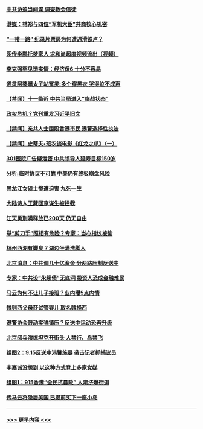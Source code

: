 #### [中共协迫当间谍 调查教会信徒](../pages/prog204/a102665677.md?t=09170422) 
#### [港媒：林郑与四位“军机大臣”共商核心机密](../pages/prog204/a102666338.md?t=09170422) 
#### [“一带一路” 纪录片票房为何遭遇滑铁卢？](../pages/prog204/a102666333.md?t=09170422) 
#### [网传李鹏托梦家人 求和尚超度视频流出（视频）](../pages/prog204/a102666314.md?t=09170422) 
#### [李克强罕见透实情：经济保6 十分不容易](../pages/prog204/a102666294.md?t=09170422) 
#### [通灵阿婆曝太子站冤灵:多个穿黑衣 哭得泣不成声](../pages/prog204/a102666248.md?t=09170422) 
#### [【禁闻】十一临近 中共当局进入“临战状态”](../pages/prog204/a102666126.md?t=09170422) 
#### [政权危机？党刊重发习近平旧文](../pages/prog204/a102666139.md?t=09170422) 
#### [【禁闻】亲共人士围殴香港市民 港警选择性执法](../pages/prog204/a102666102.md?t=09170422) 
#### [【禁闻】史蒂夫•班农谈电影《红龙之爪》（一）](../pages/prog204/a102666096.md?t=09170422) 
#### [301医院广告疑泄密 中共领导人延寿目标150岁](../pages/prog204/a102666004.md?t=09170422) 
#### [分析:临时协议不可靠 中美仍有终极崩盘风险](../pages/prog204/a102665972.md?t=09170422) 
#### [黑龙江女硕士惨遭迫害 九死一生](../pages/prog204/a102665913.md?t=09170422) 
#### [大陆诗人王藏回京谋生被拦截](../pages/prog204/a102665755.md?t=09170422) 
#### [江天勇刑满释放已200天 仍无自由](../pages/prog204/a102665765.md?t=09170422) 
#### [举“剪刀手”照相有危险？专家：当心指纹被偷](../pages/prog204/a102665736.md?t=09170422) 
#### [杭州西湖有脚臭？湖边坐满洗脚人](../pages/prog204/a102665738.md?t=09170422) 
#### [北京消息：中共调几十亿资金 分两路压制反送中](../pages/prog204/a102665695.md?t=09170422) 
#### [专家：中共设“永续债”无底洞 投资人恐成金融难民](../pages/prog204/a102665676.md?t=09170422) 
#### [马云为何不让儿子接班？业内曝5点内情](../pages/prog204/a102665613.md?t=09170422) 
#### [魏则西父母获试管婴儿 取名魏择西](../pages/prog204/a102665589.md?t=09170422) 
#### [港警协会鼓动实弹镇压？反送中运动恐再升级](../pages/prog204/a102665581.md?t=09170422) 
#### [北京阅兵演练坦克开街头 人禁行、鸟禁飞](../pages/prog204/a102665496.md?t=09170422) 
#### [组图2：9.15反送中港警施暴 袭击记者抓捕议员](../pages/prog204/a102665501.md?t=09170422) 
#### [李嘉诚没想到 以这种方式登上多家党媒](../pages/prog204/a102665463.md?t=09170422) 
#### [组图1：915香港“全民抗暴政” 人潮挤爆街道](../pages/prog204/a102665414.md?t=09170422) 
#### [传马云将隐居美国 已提前买下一座小岛](../pages/prog204/a102665403.md?t=09170422) 

----
#### [ >>> 更早内容 <<< ](../indexes/prog204-earlier.md)
